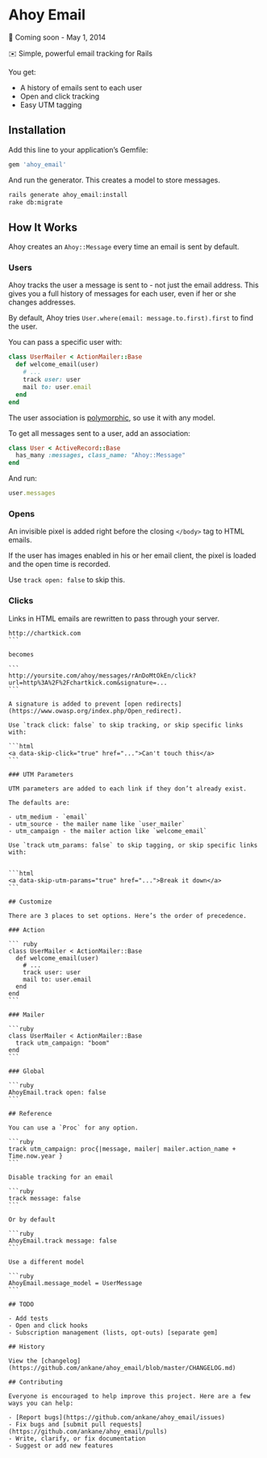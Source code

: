 # Ahoy Email

:construction: Coming soon - May 1, 2014

:envelope: Simple, powerful email tracking for Rails

You get:

- A history of emails sent to each user
- Open and click tracking
- Easy UTM tagging

## Installation

Add this line to your application’s Gemfile:

```ruby
gem 'ahoy_email'
```

And run the generator. This creates a model to store messages.

```sh
rails generate ahoy_email:install
rake db:migrate
```

## How It Works

Ahoy creates an `Ahoy::Message` every time an email is sent by default.

### Users

Ahoy tracks the user a message is sent to - not just the email address.  This gives you a full history of messages for each user, even if her or she changes addresses.

By default, Ahoy tries `User.where(email: message.to.first).first` to find the user.

You can pass a specific user with:

```ruby
class UserMailer < ActionMailer::Base
  def welcome_email(user)
    # ...
    track user: user
    mail to: user.email
  end
end
```

The user association is [polymorphic](http://railscasts.com/episodes/154-polymorphic-association), so use it with any model.

To get all messages sent to a user, add an association:

```ruby
class User < ActiveRecord::Base
  has_many :messages, class_name: "Ahoy::Message"
end
```

And run:

```ruby
user.messages
```

### Opens

An invisible pixel is added right before the closing `</body>` tag to HTML emails.

If the user has images enabled in his or her email client, the pixel is loaded and the open time is recorded.

Use `track open: false` to skip this.

### Clicks

Links in HTML emails are rewritten to pass through your server.

````
http://chartkick.com
```

becomes

```
http://yoursite.com/ahoy/messages/rAnDoMtOkEn/click?url=http%3A%2F%2Fchartkick.com&signature=...
```

A signature is added to prevent [open redirects](https://www.owasp.org/index.php/Open_redirect).

Use `track click: false` to skip tracking, or skip specific links with:

```html
<a data-skip-click="true" href="...">Can't touch this</a>
```

### UTM Parameters

UTM parameters are added to each link if they don’t already exist.

The defaults are:

- utm_medium - `email`
- utm_source - the mailer name like `user_mailer`
- utm_campaign - the mailer action like `welcome_email`

Use `track utm_params: false` to skip tagging, or skip specific links with:


```html
<a data-skip-utm-params="true" href="...">Break it down</a>
```

## Customize

There are 3 places to set options. Here’s the order of precedence.

### Action

``` ruby
class UserMailer < ActionMailer::Base
  def welcome_email(user)
    # ...
    track user: user
    mail to: user.email
  end
end
```

### Mailer

```ruby
class UserMailer < ActionMailer::Base
  track utm_campaign: "boom"
end
```

### Global

```ruby
AhoyEmail.track open: false
```

## Reference

You can use a `Proc` for any option.

```ruby
track utm_campaign: proc{|message, mailer| mailer.action_name + Time.now.year }
```

Disable tracking for an email

```ruby
track message: false
```

Or by default

```ruby
AhoyEmail.track message: false
```

Use a different model

```ruby
AhoyEmail.message_model = UserMessage
```

## TODO

- Add tests
- Open and click hooks
- Subscription management (lists, opt-outs) [separate gem]

## History

View the [changelog](https://github.com/ankane/ahoy_email/blob/master/CHANGELOG.md)

## Contributing

Everyone is encouraged to help improve this project. Here are a few ways you can help:

- [Report bugs](https://github.com/ankane/ahoy_email/issues)
- Fix bugs and [submit pull requests](https://github.com/ankane/ahoy_email/pulls)
- Write, clarify, or fix documentation
- Suggest or add new features

